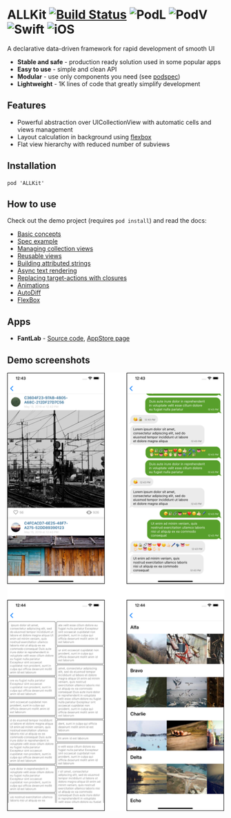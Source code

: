 # ALLKit [![Build Status](https://travis-ci.org/geor-kasapidi/ALLKit.svg?branch=master)](https://travis-ci.org/geor-kasapidi/ALLKit) ![PodL](https://img.shields.io/cocoapods/l/ALLKit.svg) ![PodV](https://img.shields.io/cocoapods/v/ALLKit.svg) ![Swift](https://img.shields.io/badge/swift-5-orange.svg) ![iOS](https://img.shields.io/badge/iOS-9+-blue.svg)

A declarative data-driven framework for rapid development of smooth UI

* **Stable and safe** - production ready solution used in some popular apps
* **Easy to use** - simple and clean API
* **Modular** - use only components you need (see [podspec](ALLKit.podspec))
* **Lightweight** - 1K lines of code that greatly simplify development

## Features

* Powerful abstraction over UICollectionView with automatic cells and views management
* Layout calculation in background using [flexbox](https://yogalayout.com)
* Flat view hierarchy with reduced number of subviews

## Installation

`pod 'ALLKit'`

## How to use

Check out the demo project (requires `pod install`) and read the docs:

* [Basic concepts](Docs/basic_concepts.md)
* [Spec example](Docs/hello_world.md)
* [Managing collection views](Docs/list_view.md)
* [Reusable views](Docs/view_recycling.md)
* [Building attributed strings](Docs/string_builder.md)
* [Async text rendering](Docs/async_text.md)
* [Replacing target-actions with closures](Docs/target_actions.md)
* [Animations](Docs/animations.md)
* [AutoDiff](Docs/auto_diff.md)
* [FlexBox](Docs/flexbox.md)

## Apps

* **FantLab** - [Source code](https://github.com/FantLab/FantLab-iOS), [AppStore page](https://itunes.apple.com/ru/app/fantlab/id1444604860?mt=8)

## Demo screenshots

![Screens](allkit_screens.png)
